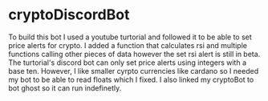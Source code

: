 # cryptoDiscordBot
To build this bot I used a youtube turtorial and followed it to be able to set price alerts for crypto. I added a function that calculates rsi and multiple functions calling other pieces of data however the set rsi alert is still in beta. The turtorial's discord bot can only set price alerts using integers with a base ten. However, I like smaller cyrpto currencies like cardano so I needed my bot to be able to read floats which I fixed. I also linked my cryptoBot to bot ghost so it can run indefinetly.
